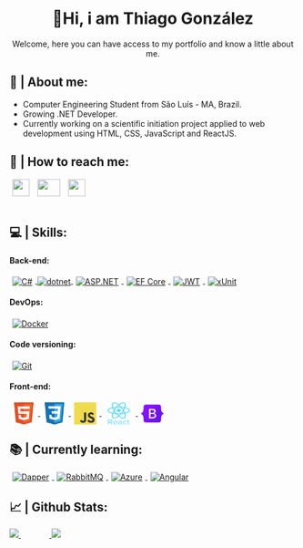 <div align="center">
  <h1>👋Hi, i am Thiago González</h1>
  <p>Welcome, here you can have access to my portfolio and know a little about me.</p>
</div>

<div>
  <h2>🧐 | About me: </h1>
  <ul>
    <li>Computer Engineering Student from São Luís - MA, Brazil.</li>
    <li>Growing .NET Developer.</li>
    <li>Currently working on a scientific initiation project applied to web development using HTML, CSS, JavaScript and ReactJS.</li>
  </ul>
</div>

<div> 
  <h2>📩 | How to reach me: </h2>
  <a href="https://www.linkedin.com/in/thiago-gonz%C3%A1lez-94b103217/" target="_blank"><img hspace="5" src="https://cdn.icon-icons.com/icons2/805/PNG/128/linkedin_icon-icons.com_65929.png" target="_blank" width="30" height="30"></a> 
  <a href="https://instagram.com/thiagogonzalez_" target="_blank"><img hspace="5" src="https://raw.githubusercontent.com/rahuldkjain/github-profile-readme-generator/master/src/images/icons/Social/instagram.svg" target="_blank" height="30" width="40"></a>
  <a href = "mailto:contatothiagogonzalez@gmail.com"><img hspace="5" src="https://user-images.githubusercontent.com/80121288/134347624-e4479d7f-217b-4bb3-af01-fc9e4faf2dcf.png" target="_blank" width="30" height="30"></a>
</div>

<div style="display: inline_block"><br>
  <h2>💻 | Skills: </h2>
  <h4>Back-end:</h4>
  <a href = "https://github.com/thiago-gonzalez">
  <img align="center" alt="C#" width="50" height="50" hspace="5" src="https://cdn.icon-icons.com/icons2/2415/PNG/128/csharp_original_logo_icon_146578.png"></img>
    <img align="center" alt="dotnet" height="50" width="75" src="https://live.staticflickr.com/65535/52290773695_fffe377876_b.jpg"/>
    <img align="center" alt="ASP.NET" width="75" height="50" hspace="5" src="https://live.staticflickr.com/65535/52289312302_b988616aa9_b.jpg" />
    <img align="center" alt="EF Core" width="75" height="50" hspace="5" src="https://static.gunnarpeipman.com/wp-content/uploads/2019/12/ef-core-featured.png" />
    <img align="center" alt="JWT" width="80" height="50" hspace="5" src="https://miro.medium.com/max/790/0*ztIjuZkjxOEqu2Dt.png" />
    <img align="center" alt="xUnit" width="50" height="50" hspace="5" src="https://avatars.githubusercontent.com/u/2092016?s=280&v=4" />
  </a>
  
  <h4>DevOps:</h4>
  <a href="https://github.com/thiago-gonzalez">
     <img align="center" alt="Docker" width="50" height="50" hspace="5" src="https://cdn.icon-icons.com/icons2/2415/PNG/128/docker_original_wordmark_logo_icon_146557.png" />
  </a>
  
  <h4>Code versioning:</h4>
  <a href="https://github.com/thiago-gonzalez">
     <img align="center" alt="Git" width="40" height="40" hspace="5" src="https://camo.githubusercontent.com/fbfcb9e3dc648adc93bef37c718db16c52f617ad055a26de6dc3c21865c3321d/68747470733a2f2f7777772e766563746f726c6f676f2e7a6f6e652f6c6f676f732f6769742d73636d2f6769742d73636d2d69636f6e2e737667">
  </a>
  
  <h4>Front-end:</h4>
  <a href="https://github.com/thiago-gonzalez">
     <img align="center" alt="HTML" width="40" height="40" hspace="5" src="https://raw.githubusercontent.com/devicons/devicon/master/icons/html5/html5-original.svg">
    <img align="center" alt="CSS" width="40" height="40" hspace="5" src="https://raw.githubusercontent.com/devicons/devicon/master/icons/css3/css3-original.svg">
    <img align="center" alt="Js" width="40" height="40" hspace="5" src="https://raw.githubusercontent.com/devicons/devicon/master/icons/javascript/javascript-original.svg">
  <img align="center" alt="React Js" width="50" height="40" hspace="5" src="https://raw.githubusercontent.com/devicons/devicon/master/icons/react/react-original-wordmark.svg"></img>
    <img align="center" alt="Bootstrap" width="40" height="40" hspace="5" src="https://raw.githubusercontent.com/devicons/devicon/master/icons/bootstrap/bootstrap-original.svg">
  </a>
</div>

<div style="display: inline_block">
  <h2>📚 | Currently learning: </h2>
  <a href = "https://github.com/thiago-gonzalez">
    <img align="center" alt="Dapper" width="80" height="40" hspace="5" src="https://i0.wp.com/henriquemauri.net/wp-content/uploads/2022/02/dapper-dotnet.png?fit=804%2C403&ssl=1" />
    <img align="center" alt="RabbitMQ" width="40" height="40" hspace="5" src="https://cdn.iconscout.com/icon/free/png-256/rabbitmq-282296.png" />
    <img align="center" alt="Azure" width="40" height="40" hspace="5" src="https://iconape.com/wp-content/png_logo_vector/microsoft-azure-logo.png" />
    <img align="center" alt="Angular" width="40" height="40" hspace="5" src="https://cdn.icon-icons.com/icons2/2107/PNG/128/file_type_angular_icon_130754.png" />
  </a>
</div>
 
  <div>
    <h2>📈 | Github Stats: </h2>
    <a href="https://github.com/thiago-gonzalez">
    <img height="150rem" src="https://github-readme-stats.vercel.app/api?username=thiago-gonzalez&show_icons=true&title_color=ffa726&text_color=fff&icon_color=F7EF8A&bg_color=000&include_all_commits=true&count_private=true" />
      <img width="50px" />
    <img height="150rem" src="https://github-readme-stats.vercel.app/api/top-langs/?username=thiago-gonzalez&layout=compact&langs_count=7&title_color=ffa726&text_color=fff&bg_color=000"/><br><br>
  </div>
  
